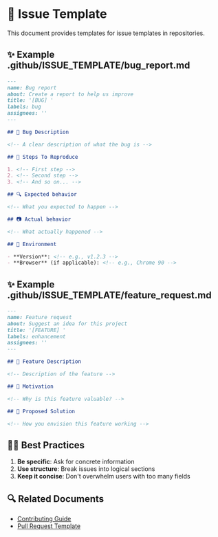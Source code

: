# 🐞 Issue Template

This document provides templates for issue templates in repositories.

## ✨ Example .github/ISSUE_TEMPLATE/bug_report.md

```markdown
---
name: Bug report
about: Create a report to help us improve
title: '[BUG] '
labels: bug
assignees: ''
---

## 🐞 Bug Description

<!-- A clear description of what the bug is -->

## 🧩 Steps To Reproduce

1. <!-- First step -->
2. <!-- Second step -->
3. <!-- And so on... -->

## 🔍 Expected behavior

<!-- What you expected to happen -->

## 📷 Actual behavior

<!-- What actually happened -->

## 🧰 Environment

- **Version**: <!-- e.g., v1.2.3 -->
- **Browser** (if applicable): <!-- e.g., Chrome 90 -->
```

## ✨ Example .github/ISSUE_TEMPLATE/feature_request.md

```markdown
---
name: Feature request
about: Suggest an idea for this project
title: '[FEATURE] '
labels: enhancement
assignees: ''
---

## 🚀 Feature Description

<!-- Description of the feature -->

## 🎯 Motivation

<!-- Why is this feature valuable? -->

## 📝 Proposed Solution

<!-- How you envision this feature working -->
```

## 🧙‍♂️ Best Practices

1. **Be specific**: Ask for concrete information
2. **Use structure**: Break issues into logical sections
3. **Keep it concise**: Don't overwhelm users with too many fields

## 🔍 Related Documents

- [Contributing Guide](./02-contributing-guide.md)
- [Pull Request Template](./04-pr-template.md)
